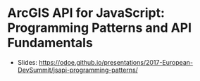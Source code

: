 # ArcGIS API for JavaScript: Programming Patterns and API Fundamentals

- Slides: https://odoe.github.io/presentations/2017-European-DevSummit/jsapi-programming-patterns/
